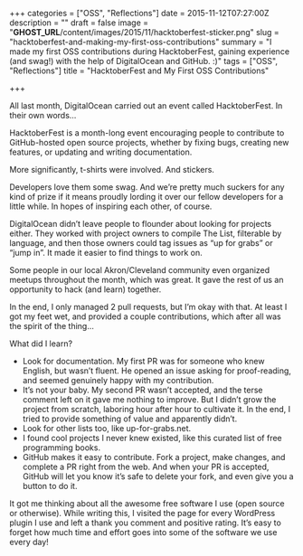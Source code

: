 +++
categories = ["OSS", "Reflections"]
date = 2015-11-12T07:27:00Z
description = ""
draft = false
image = "__GHOST_URL__/content/images/2015/11/hacktoberfest-sticker.png"
slug = "hacktoberfest-and-making-my-first-oss-contributions"
summary = "I made my first OSS contributions during HacktoberFest, gaining experience (and swag!) with the help of DigitalOcean and GitHub. :)"
tags = ["OSS", "Reflections"]
title = "HacktoberFest and My First OSS Contributions"

+++


All last month, DigitalOcean carried out an event called HacktoberFest. In their own words…

HacktoberFest is a month-long event encouraging people to contribute to GitHub-hosted open source projects, whether by fixing bugs, creating new features, or updating and writing documentation.

More significantly, t-shirts were involved. And stickers.

Developers love them some swag. And we’re pretty much suckers for any kind of prize if it means proudly lording it over our fellow developers for a little while. In hopes of inspiring each other, of course.

DigitalOcean didn’t leave people to flounder about looking for projects either. They worked with project owners to compile The List, filterable by language, and then those owners could tag issues as “up for grabs” or “jump in”. It made it easier to find things to work on.

Some people in our local Akron/Cleveland community even organized meetups throughout the month, which was great. It gave the rest of us an opportunity to hack (and learn) together.

In the end, I only managed 2 pull requests, but I’m okay with that. At least I got my feet wet, and provided a couple contributions, which after all was the spirit of the thing…

What did I learn?

 * Look for documentation. My first PR was for someone who knew English, but wasn’t fluent. He opened an issue asking for proof-reading, and seemed genuinely happy with my contribution.
 * It’s not your baby. My second PR wasn’t accepted, and the terse comment left on it gave me nothing to improve. But I didn’t grow the project from scratch, laboring hour after hour to cultivate it. In the end, I tried to provide something of value and apparently didn’t.
 * Look for other lists too, like up-for-grabs.net.
 * I found cool projects I never knew existed, like this curated list of free programming books.
 * GitHub makes it easy to contribute. Fork a project, make changes, and complete a PR right from the web. And when your PR is accepted, GitHub will let you know it’s safe to delete your fork, and even give you a button to do it.

It got me thinking about all the awesome free software I use (open source or otherwise). While writing this, I visited the page for every WordPress plugin I use and left a thank you comment and positive rating. It’s easy to forget how much time and effort goes into some of the software we use every day!